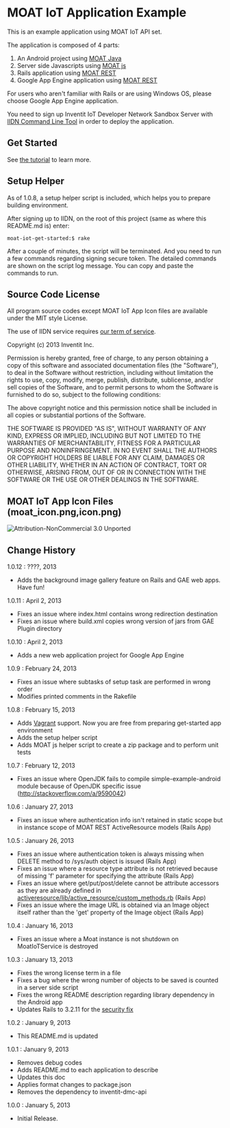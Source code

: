 MOAT IoT Application Example
===
This is an example application using MOAT IoT API set.

The application is composed of 4 parts:

 1. An Android project using [MOAT Java](http://dev.yourinventit.com/references/moat-java-api-document)
 2. Server side Javascripts using [MOAT js](http://dev.yourinventit.com/references/moat-js-api-document)
 3. Rails application using [MOAT REST](http://dev.yourinventit.com/references/moat-rest-api-document)
 4. Google App Engine application using [MOAT REST](http://dev.yourinventit.com/references/moat-rest-api-document)

For users who aren't familiar with Rails or are using Windows OS, please choose Google App Engine application.

You need to sign up Inventit IoT Developer Network Sandbox Server with [IIDN Command Line Tool](https://github.com/inventit/iidn-cli) in order to deploy the application.

## Get Started

See [the tutorial](http://dev.yourinventit.com/guides/get-started) to learn more.

## Setup Helper

As of 1.0.8, a setup helper script is included, which helps you to prepare building environment.

After signing up to IIDN, on the root of this project (same as where this README.md is) enter:

    moat-iot-get-started:$ rake

After a couple of minutes, the script will be terminated. And you need to run a few commands regarding signing secure token. The detailed commands are shown on the script log message. You can copy and paste the commands to run.

## Source Code License

All program source codes except MOAT IoT App Icon files are available under the MIT style License.

The use of IIDN service requires [our term of service](http://dev.yourinventit.com/legal/term-of-service).

Copyright (c) 2013 Inventit Inc.

Permission is hereby granted, free of charge, to any person obtaining a copy of this software and associated documentation files (the "Software"), to deal in the Software without restriction, including without limitation the rights to use, copy, modify, merge, publish, distribute, sublicense, and/or sell copies of the Software, and to permit persons to whom the Software is furnished to do so, subject to the following conditions:

The above copyright notice and this permission notice shall be included in all copies or substantial portions of the Software.

THE SOFTWARE IS PROVIDED "AS IS", WITHOUT WARRANTY OF ANY KIND, EXPRESS OR IMPLIED, INCLUDING BUT NOT LIMITED TO THE WARRANTIES OF MERCHANTABILITY, FITNESS FOR A PARTICULAR PURPOSE AND NONINFRINGEMENT. IN NO EVENT SHALL THE AUTHORS OR COPYRIGHT HOLDERS BE LIABLE FOR ANY CLAIM, DAMAGES OR OTHER LIABILITY, WHETHER IN AN ACTION OF CONTRACT, TORT OR OTHERWISE, ARISING FROM, OUT OF OR IN CONNECTION WITH THE SOFTWARE OR THE USE OR OTHER DEALINGS IN THE SOFTWARE.

## MOAT IoT App Icon Files (moat_icon.png,icon.png)
![Attribution-NonCommercial 3.0 Unported](http://i.creativecommons.org/l/by-nc/3.0/88x31.png "Attribution-NonCommercial 3.0 Unported")

## Change History

1.0.12 : ????, 2013

* Adds the background image gallery feature on Rails and GAE web apps. Have fun!

1.0.11 : April 2, 2013

* Fixes an issue where index.html contains wrong redirection destination
* Fixes an issue where build.xml copies wrong version of jars from GAE Plugin directory

1.0.10 : April 2, 2013

* Adds a new web application project for Google App Engine

1.0.9 : February 24, 2013

* Fixes an issue where subtasks of setup task are performed in wrong order
* Modifies printed comments in the Rakefile

1.0.8 : February 15, 2013

* Adds [Vagrant](http://www.vagrantup.com/) support. Now you are free from preparing get-started app environment
* Adds the setup helper script
* Adds MOAT js helper script to create a zip package and to perform unit tests

1.0.7 : February 12, 2013

* Fixes an issue where OpenJDK fails to compile simple-example-android module because of OpenJDK specific issue (http://stackoverflow.com/a/9590042)

1.0.6 : January 27, 2013

* Fixes an issue where authentication info isn't retained in static scope but in instance scope of MOAT REST ActiveResource models (Rails App)

1.0.5 : January 26, 2013

* Fixes an issue where authentication token is always missing when DELETE method to /sys/auth object is issued (Rails App)
* Fixes an issue where a resource type attribute is not retrieved because of missing 'f' parameter for specifying the attribute (Rails App)
* Fixes an issue where get/put/post/delete cannot be attribute accessors as they are already defined in [activeresource/lib/active_resource/custom_methods.rb](http://api.rubyonrails.org/classes/ActiveResource/CustomMethods.html) (Rails App)
* Fixes an issue where the image URL is obtained via an Image object itself rather than the 'get' property of the Image object (Rails App)

1.0.4 : January 16, 2013  

* Fixes an issue where a Moat instance is not shutdown on MoatIoTService is destroyed

1.0.3 : January 13, 2013  

* Fixes the wrong license term in a file
* Fixes a bug where the wrong number of objects to be saved is counted in a server side script
* Fixes the wrong README description regarding library dependency in the Android app
* Updates Rails to 3.2.11 for the [security fix](http://weblog.rubyonrails.org/2013/1/8/Rails-3-2-11-3-1-10-3-0-19-and-2-3-15-have-been-released/)

1.0.2 : January 9, 2013  

* This README.md is updated

1.0.1 : January 9, 2013  

* Removes debug codes
* Adds README.md to each application to describe
* Updates this doc
* Applies format changes to package.json
* Removes the dependency to inventit-dmc-api

1.0.0 : January 5, 2013  
* Initial Release.
